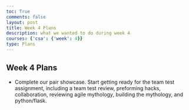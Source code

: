 ```yaml
---
toc: True
comments: false
layout: post
title: Week 4 Plans
description: what we wanted to do during week 4
courses: {'csa': {'week': 4}}
type: Plans
---
```


## Week 4 Plans
- Complete our pair showcase. Start getting ready for the team test assignment, including a team test review, preforming hacks, collaboration, reviewing agile mythology, building the mythology, and python/flask. 